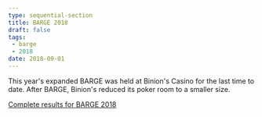 ```yaml
---
type: sequential-section
title: BARGE 2018
draft: false
tags:
 - barge
 - 2018
date: 2018-09-01
---
```


This year's expanded BARGE was held at Binion's Casino for the last time to date.
After BARGE, Binion's reduced its poker room to a smaller size.

[Complete results for BARGE 2018](/barge/results/2018)
